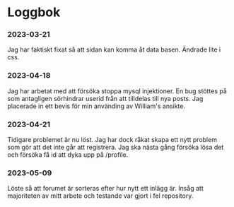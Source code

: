 # Loggbok
### 2023-03-21
Jag har faktiskt fixat så att sidan kan komma åt data basen. Ändrade lite i css.

### 2023-04-18
Jag har arbetat med att försöka stoppa mysql injektioner. En bug stöttes på som antagligen sörhindrar userid från att tilldelas till nya posts. Jag placerade in ett bevis för min använding av William's ansikte.

### 2023-04-21
Tidigare problemet är nu löst. Jag har dock råkat skapa ett nytt problem som gör att det inte går att registrera. Jag ska nästa gång försöka lösa det och försöka få id att dyka upp på /profile.

### 2023-05-09
Löste så att forumet är sorteras efter hur nytt ett inlägg är. Insåg att majoriteten av mitt arbete och testande var gjort i fel repository.